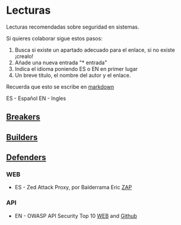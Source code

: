 # Lecturas
Lecturas recomendadas sobre seguridad en sistemas.

Si quieres colaborar sigue estos pasos:

1. Busca si existe un apartado adecuado para el enlace, si no existe ¡crealo!
2. Añade una nueva entrada "* entrada"
3. Indica el idioma poniendo ES o EN en primer lugar
4. Un breve título, el nombre del autor y el enlace. 

Recuerda que esto se escribe en [markdown](https://guides.github.com/features/mastering-markdown/)

ES - Español
EN - Ingles


## [Breakers](https://www.owasp.org/index.php/Breakers)
## [Builders](https://www.owasp.org/index.php/Builders)
## [Defenders](https://www.owasp.org/index.php/Defenders)

### WEB

* ES - Zed Attack Proxy, por Balderrama Eric [ZAP](https://snifer.gitbooks.io/owasp-zed-attack-proxy-guide/)

### API

* EN - OWASP API Security Top 10 [WEB](https://www.owasp.org/index.php/OWASP_API_Security_Project) and [Github](https://github.com/OWASP/API-Security)
